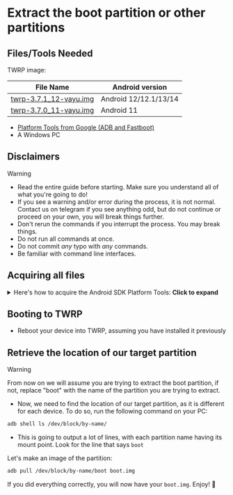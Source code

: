# Extract the boot partition or other partitions

## Files/Tools Needed 

TWRP image:

| File Name                                       | Android version |
|-------------------------------------------------|-----------------|
| [twrp-3.7.1_12-vayu.img](https://github.com/woa-vayu/POCOX3Pro-Guides/raw/main/Files/twrp-3.7.1_12-vayu.img) | Android 12/12.1/13/14 |
| [twrp-3.7.0_11-vayu.img](https://github.com/woa-vayu/POCOX3Pro-Guides/raw/main/Files/twrp-3.7.0_11-vayu.img) | Android 11 |

- [Platform Tools from Google (ADB and Fastboot)](https://developer.android.com/studio/releases/platform-tools)
- A Windows PC

## Disclaimers

> [!WARNING]
> - Read the entire guide before starting. Make sure you understand all of what you're going to do!
> - If you see a warning and/or error during the process, it is not normal. Contact us on telegram if you see anything odd, but do not continue or proceed on your own, you will break things further.
> - Don't rerun the commands if you interrupt the process. You may break things.
> - Do not run all commands at once.
> - Do not commit *any* typo with *any* commands.
> - Be familiar with command line interfaces.

## Acquiring all files

<details>
    <summary>Here's how to acquire the Android SDK Platform Tools: <b>Click to expand</b></summary>
    <p>


First, start by going to the [Android Platform SDK download page](https://developer.android.com/studio/releases/platform-tools) on your computer.

![SDK-1-Top](https://github.com/WOA-Project/SurfaceDuo-Guides/assets/3755345/4c1c3762-24d8-4150-ac69-670738eb62c1)

Once on the page, scroll a little bit down til you see the link to download the platform tools for Windows.

![SDK-2-Mid](https://github.com/WOA-Project/SurfaceDuo-Guides/assets/3755345/cd14a232-4995-480f-a061-54507e83cf41)

Click on it, an EULA will open like below:

![SDK-3-EULA](https://github.com/WOA-Project/SurfaceDuo-Guides/assets/3755345/16d6b7df-ab56-414c-b1a5-561ec6b3ae4e)

Scroll all the way down (after reading it if that's your thing)

![SDK-4-EULA-Bottom](https://github.com/WOA-Project/SurfaceDuo-Guides/assets/3755345/1368b2b0-74b8-4a7c-9aff-df2ca25c2f42)

Tick "I have read and agree to above terms conditions"

![SDK-5-EULA-TICK (alt)](https://github.com/WOA-Project/SurfaceDuo-Guides/assets/3755345/02905fa2-64b8-426b-b42f-c1bb88eaa88a)

And click download

![SDK-5-EULA-TICK](https://github.com/WOA-Project/SurfaceDuo-Guides/assets/3755345/0983f27a-76e7-4fda-ac4d-adaa56702e90)

Save the file on your computer, and extract the zip file by opening it, and selecting extract all.

![SDK-6-DL](https://github.com/WOA-Project/SurfaceDuo-Guides/assets/3755345/adc1bba0-6118-418e-9005-e2db12860893)

  </p>
</details>

## Booting to TWRP

- Reboot your device into TWRP, assuming you have installed it previously

## Retrieve the location of our target partition

> [!WARNING]
> From now on we will assume you are trying to extract the boot partition, if not, replace "boot" with the name of the partition you are trying to extract.

- Now, we need to find the location of our target partition, as it is different for each device. To do so, run the following command on your PC:

```bash
adb shell ls /dev/block/by-name/
```

- This is going to output a lot of lines, with each partition name having its mount point. Look for the line that says `boot`

Let's make an image of the partition:

```bash
adb pull /dev/block/by-name/boot boot.img
```

If you did everything correctly, you will now have your `boot.img`. Enjoy! 🥳
